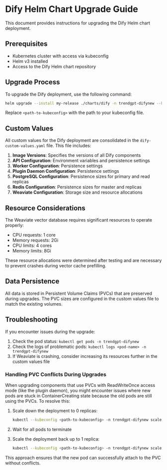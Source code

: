 # Dify Helm Chart Upgrade Guide

This document provides instructions for upgrading the Dify Helm chart deployment.

## Prerequisites

- Kubernetes cluster with access via kubeconfig
- Helm v3 installed
- Access to the Dify Helm chart repository

## Upgrade Process

To upgrade the Dify deployment, use the following command:

```bash
helm upgrade --install my-release ./charts/dify -n trendgpt-difynew --kubeconfig <path-to-kubeconfig> -f dify-custom-values.yaml
```

Replace `<path-to-kubeconfig>` with the path to your kubeconfig file.

## Custom Values

All custom values for the Dify deployment are consolidated in the `dify-custom-values.yaml` file. This file includes:

1. **Image Versions**: Specifies the versions of all Dify components
2. **API Configuration**: Environment variables and persistence settings
3. **Worker Configuration**: Persistence settings
4. **Plugin Daemon Configuration**: Persistence settings
5. **PostgreSQL Configuration**: Persistence sizes for primary and read replicas
6. **Redis Configuration**: Persistence sizes for master and replicas
7. **Weaviate Configuration**: Storage size and resource allocations

## Resource Considerations

The Weaviate vector database requires significant resources to operate properly:
- CPU requests: 1 core
- Memory requests: 2Gi
- CPU limits: 4 cores
- Memory limits: 8Gi

These resource allocations were determined after testing and are necessary to prevent crashes during vector cache prefilling.

## Data Persistence

All data is stored in Persistent Volume Claims (PVCs) that are preserved during upgrades. The PVC sizes are configured in the custom values file to match the existing volumes.

## Troubleshooting

If you encounter issues during the upgrade:

1. Check the pod status: `kubectl get pods -n trendgpt-difynew`
2. Check the logs of problematic pods: `kubectl logs <pod-name> -n trendgpt-difynew`
3. If Weaviate is crashing, consider increasing its resources further in the custom values file

### Handling PVC Conflicts During Upgrades

When upgrading components that use PVCs with ReadWriteOnce access mode (like the plugin daemon), you might encounter issues where new pods are stuck in ContainerCreating state because the old pods are still using the PVCs. To resolve this:

1. Scale down the deployment to 0 replicas:
   ```bash
   kubectl --kubeconfig <path-to-kubeconfig> -n trendgpt-difynew scale deployment my-release-dify-plugin-daemon --replicas=0
   ```

2. Wait for all pods to terminate

3. Scale the deployment back up to 1 replica:
   ```bash
   kubectl --kubeconfig <path-to-kubeconfig> -n trendgpt-difynew scale deployment my-release-dify-plugin-daemon --replicas=1
   ```

This approach ensures that the new pod can successfully attach to the PVC without conflicts.
